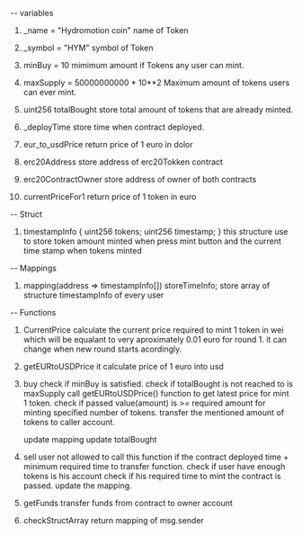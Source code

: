 -- variables

1. _name = "Hydromotion coin"
        name of Token

2. _symbol = "HYM"
        symbol of Token
3. minBuy = 10
        mimimum amount if Tokens any user can mint.
4. maxSupply = 50000000000 * 10**2
        Maximum amount of tokens users can ever mint.
5. uint256 totalBought
        store total amount of tokens that are already minted.
6. _deployTime
        store time when contract deployed.
7. eur_to_usdPrice
        return price of 1 euro in dolor 
8. erc20Address
        store address of erc20Tokken contract
9. erc20ContractOwner
        store address of owner of both contracts
10. currentPriceFor1
        return price of 1 token in euro

-- Struct 

1. timestampInfo {
    uint256 tokens;
    uint256 timestamp;
}
    this structure use to store token amount minted when press mint button and the current time stamp when tokens minted

-- Mappings

1. mapping(address => timestampInfo[]) storeTimeInfo;
    store array of structure timestampInfo of every user

-- Functions

1. CurrentPrice
    calculate the current price required to mint 1 token in wei which will be equalant to very aproximately 0.01 euro for round 1. 
    it can change when new round starts acordingly. 

2. getEURtoUSDPrice
    it calculate price of 1 euro into usd

3. buy
    check if minBuy is satisfied.
    check if totalBought is not reached to is maxSupply
    call getEURtoUSDPrice() function to get latest price for mint 1 token.
    check if passed value(amount) is >= required amount for minting specified number of tokens.
    transfer the mentioned amount of tokens to caller account. 

    update mapping 
    update totalBought
4. sell
    user not allowed to call this function if the contract deployed time + minimum required time to transfer function.
    check if user have enough tokens is his account
    check if his required time to mint the contract is passed.
    update the mapping. 
5. getFunds
    transfer funds from contract to owner account


6. checkStructArray
    return mapping of msg.sender